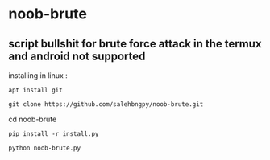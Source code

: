 # noob-brute
script bullshit for brute force attack
in the termux and android not supported
------------------------------------
installing in linux :
```
apt install git
```
```
git clone https://github.com/salehbngpy/noob-brute.git
```
cd noob-brute
```
pip install -r install.py
```
```
python noob-brute.py
```
